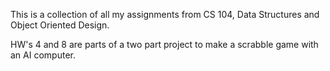 This is a collection of all my assignments from CS 104, Data Structures and Object Oriented Design.

HW's 4 and 8 are parts of a two part project to make a scrabble game with an AI computer.
